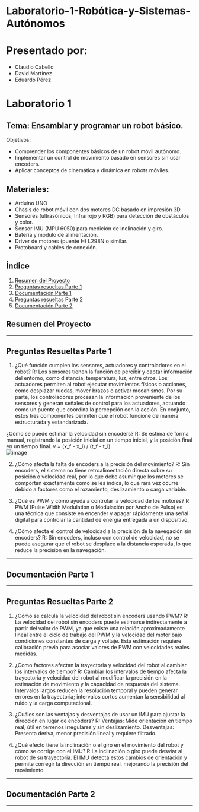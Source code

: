 # Laboratorio-1-Robótica-y-Sistemas-Autónomos

# Presentado por:
- Claudio Cabello
- David Martínez
- Eduardo Pérez
  
# Laboratorio 1
## Tema: Ensamblar y programar un robot básico.
Objetivos:
- Comprender los componentes básicos de un robot móvil autónomo.
- Implementar un control de movimiento basado en sensores sin usar encoders.
- Aplicar conceptos de cinemática y dinámica en robots móviles.
## Materiales:
- Arduino UNO
- Chasis de robot móvil con dos motores DC basado en impresión 3D.
- Sensores (ultrasónicos, Infrarrojo y RGB) para detección de obstáculos y color.
- Sensor IMU (MPU 6050) para medición de inclinación y giro.
- Batería y módulo de alimentación.
- Driver de motores (puente H) L298N o similar.
- Protoboard y cables de conexión.

##  Índice
1. [Resumen del Proyecto](#resumen-del-proyecto)
2. [Preguntas resueltas Parte 1](#preguntas-resueltas-parte-1)
3. [Documentación Parte 1](#documentación-parte-1)
4. [Preguntas resueltas Parte 2](#preguntas-resueltas-parte-2)
5. [Documentación Parte 2](#documentación-parte-2)
   

## Resumen del Proyecto

---

## Preguntas Resueltas Parte 1
1. ¿Qué función cumplen los sensores, actuadores y controladores en el robot?
R: Los sensores tienen la función de percibir y captar información del entorno, como distancia, temperatura, luz, entre otros. Los actuadores permiten al robot ejecutar movimientos físicos o acciones, como desplazar ruedas, mover brazos o activar mecanismos. Por su parte, los controladores procesan la información proveniente de los sensores y generan señales de control para los actuadores, actuando como un puente que coordina la percepción con la acción. En conjunto, estos tres componentes permiten que el robot funcione de manera estructurada y estandarizada.

¿Cómo se puede estimar la velocidad sin encoders?
R: Se estima de forma manual, registrando la posición inicial en un tiempo inicial, y la posición final en un tiempo final. 
v = (x_f - x_i) / (t_f - t_i)  
![image](https://github.com/user-attachments/assets/cf4eb19e-e3d6-4433-aa39-66c01a1036a6)

2. ¿Cómo afecta la falta de encoders a la precisión del movimiento?
R: Sin encoders, el sistema no tiene retroalimentación directa sobre su posición o velocidad real, por lo que debe asumir que los motores se comportan exactamente como se les indica, lo que rara vez ocurre debido a factores como el rozamiento, deslizamiento o carga variable.

3. ¿Qué es PWM y cómo ayuda a controlar la velocidad de los motores?
R: PWM (Pulse Width Modulation o Modulación por Ancho de Pulso) es una técnica que consiste en encender y apagar rápidamente una señal digital para controlar la cantidad de energía entregada a un dispositivo.

4. ¿Cómo afecta el control de velocidad a la precisión de la navegación sin encoders?
R: Sin encoders, incluso con control de velocidad, no se puede asegurar que el robot se desplace a la distancia esperada, lo que reduce la precisión en la navegación.

---

## Documentación Parte 1

---

## Preguntas Resueltas Parte 2
1. ¿Cómo se calcula la velocidad del robot sin encoders usando PWM?
R: La velocidad del robot sin encoders puede estimarse indirectamente a partir del valor de PWM, ya que existe una relación aproximadamente lineal entre el ciclo de trabajo del PWM y la velocidad del motor bajo condiciones constantes de carga y voltaje. Esta estimación requiere calibración previa para asociar valores de PWM con velocidades reales medidas.

2. ¿Como factores afectan la trayectoria y velocidad del robot al cambiar los intervalos de tiempo?
R: Cambiar los intervalos de tiempo afecta la trayectoria y velocidad del robot al modificar la precisión en la estimación de movimiento y la capacidad de respuesta del sistema. Intervalos largos reducen la resolución temporal y pueden generar errores en la trayectoria; intervalos cortos aumentan la sensibilidad al ruido y la carga computacional.

3. ¿Cuáles son las ventajas y desventajas de usar un IMU para ajustar la dirección en lugar de encoders?
R: Ventajas: Mide orientación en tiempo real, útil en terrenos irregulares y sin deslizamiento.
Desventajas: Presenta deriva, menor precisión lineal y requiere filtrado.

4. ¿Qué efecto tiene la inclinación o el giro en el movimiento del robot y cómo se corrige con el IMU?
R:La inclinación o giro puede desviar al robot de su trayectoria. El IMU detecta estos cambios de orientación y permite corregir la dirección en tiempo real, mejorando la precisión del movimiento.

---

## Documentación Parte 2

---
